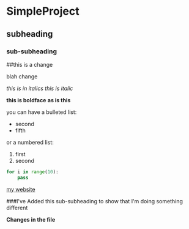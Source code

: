 # SimpleProject

## subheading

### sub-subheading

##this is a change

blah change

*this is in italics*
_this is italic_

**this is boldface**
__as is this__

you can have a bulleted list:
- second
- fifth

or a numbered list:
1. first
2. second

```python
for i in range(10):
    pass
```

[my website](https://artisticchicago.com)

###I've Added this sub-subheading to show that I'm doing something different

**Changes in the file**
